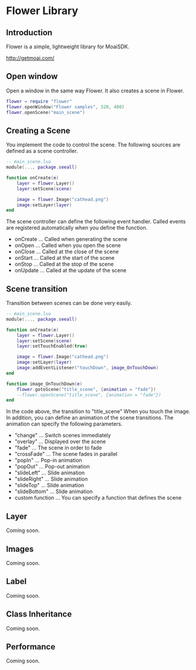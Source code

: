 # Flower Library

## Introduction
Flower is a simple, lightweight library for MoaiSDK.

http://getmoai.com/

## Open window
Open a window in the same way Flower.
It also creates a scene in Flower.

```Lua
flower = require "flower"
flower.openWindow("Flower samples", 320, 480)
flower.openScene("main_scene")
```

## Creating a Scene
You implement the code to control the scene.
The following sources are defined as a scene controller.

```Lua
-- main_scene.lua
module(..., package.seeall)

function onCreate(e)
    layer = flower.Layer()
    layer:setScene(scene)

    image = flower.Image("cathead.png")
    image:setLayer(layer)
end
```

The scene controller can define the following event handler.
Called events are registered automatically when you define the function.

* onCreate ... Called when generating the scene
* onOpen ... Called when you open the scene
* onClose ... Called at the close of the scene
* onStart ... Called at the start of the scene
* onStop ... Called at the stop of the scene
* onUpdate ... Called at the update of the scene

## Scene transition
Transition between scenes can be done very easily.

```Lua
-- main_scene.lua
module(..., package.seeall)

function onCreate(e)
    layer = flower.Layer()
    layer:setScene(scene)
    layer:setTouchEnabled(true)

    image = flower.Image("cathead.png")
    image:setLayer(layer)
    image:addEventListener("touchDown", image_OnTouchDown)
end

function image_OnTouchDown(e)
    flower.gotoScene("title_scene", {animation = "fade"})
    --flower.openScene("title_scene", {animation = "fade"})
end
```

In the code above, the transition to "title_scene" When you touch the image.
In addition, you can define an animation of the scene transitions.
The animation can specify the following parameters.

* "change" ... Switch scenes immediately
* "overlay" ... Displayed over the scene
* "fade" ... The scene in order to fade
* "crossFade" ... The scene fades in parallel
* "popIn" ... Pop-in animation
* "popOut" ... Pop-out animation
* "slideLeft" ... Slide animation
* "slideRight" ... Slide animation
* "slideTop" ... Slide animation
* "slideBottom" ... Slide animation
* custom function ... You can specify a function that defines the scene

## Layer
Coming soon.

## Images
Coming soon.

## Label
Coming soon.

## Class Inheritance
Coming soon.

## Performance
Coming soon.
